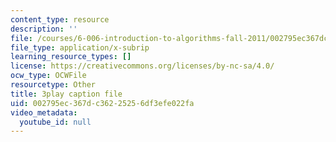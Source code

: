 ```yaml
---
content_type: resource
description: ''
file: /courses/6-006-introduction-to-algorithms-fall-2011/002795ec367dc36225256df3efe022fa_2YeJ-5UAke8.srt
file_type: application/x-subrip
learning_resource_types: []
license: https://creativecommons.org/licenses/by-nc-sa/4.0/
ocw_type: OCWFile
resourcetype: Other
title: 3play caption file
uid: 002795ec-367d-c362-2525-6df3efe022fa
video_metadata:
  youtube_id: null
---
```

